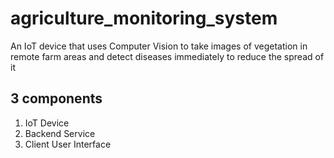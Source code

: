 # agriculture_monitoring_system
An IoT device that uses Computer Vision to take images of vegetation in remote farm areas and detect diseases immediately to reduce the spread of it 

## 3 components
1. IoT Device
2. Backend Service
3. Client User Interface
